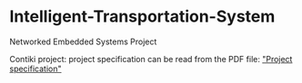 # Intelligent-Transportation-System
Networked Embedded Systems Project

Contiki project: project specification can be read from the PDF file: ["Project specification"](https://github.com/lossi771/Intelligent-Transportation-System/blob/main/Project%20specification.pdf)
